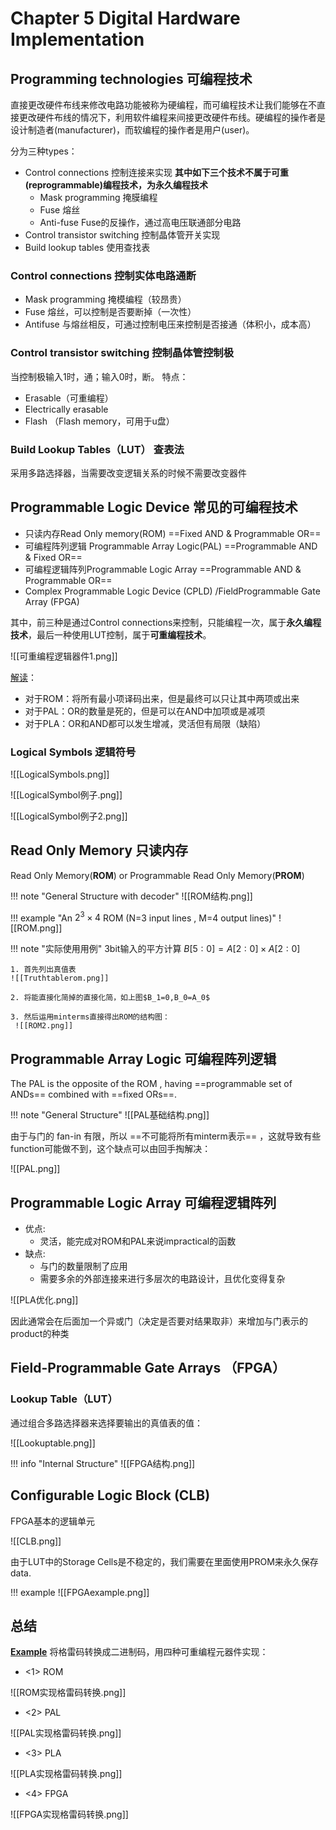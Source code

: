 # Chapter 5 Digital Hardware Implementation

## Programming technologies 可编程技术

直接更改硬件布线来修改电路功能被称为硬编程，而可编程技术让我们能够在不直接更改硬件布线的情况下，利用软件编程来间接更改硬件布线。硬编程的操作者是设计制造者(manufacturer)，而软编程的操作者是用户(user)。

分为三种types：

- Control connections 控制连接来实现 **其中如下三个技术不属于可重(reprogrammable)编程技术，为永久编程技术**
	- Mask programming 掩膜编程
	- Fuse 熔丝
	- Anti-fuse Fuse的反操作，通过高电压联通部分电路
- Control transistor switching 控制晶体管开关实现
- Build lookup tables 使用查找表

### Control connections 控制实体电路通断

- Mask programming 掩模编程（较昂贵）
- Fuse  熔丝，可以控制是否要断掉（一次性）
- Antifuse  与熔丝相反，可通过控制电压来控制是否接通（体积小，成本高）

### Control transistor switching 控制晶体管控制极

当控制极输入1时，通；输入0时，断。
特点：

- Erasable（可重编程）
- Electrically erasable 
- Flash （Flash memory，可用于u盘）

### Build Lookup Tables（LUT） 查表法

采用多路选择器，当需要改变逻辑关系的时候不需要改变器件

## Programmable Logic Device 常见的可编程技术

- 只读内存Read Only memory(ROM) ==Fixed AND & Programmable OR== 
- 可编程阵列逻辑 Programmable Array Logic(PAL) ==Programmable AND & Fixed OR==
- 可编程逻辑阵列Programmable Logic Array ==Programmable AND & Programmable OR==
- Complex Programmable Logic Device (CPLD) /FieldProgrammable Gate Array (FPGA)

其中，前三种是通过Control connections来控制，只能编程一次，属于**永久编程技术**，最后一种使用LUT控制，属于**可重编程技术**。

![[可重编程逻辑器件1.png]]

[解读](#)：

- 对于ROM：将所有最小项译码出来，但是最终可以只让其中两项或出来
- 对于PAL：OR的数量是死的，但是可以在AND中加项或是减项
- 对于PLA：OR和AND都可以发生增减，灵活但有局限（缺陷）

### Logical Symbols 逻辑符号
![[LogicalSymbols.png]]

![[LogicalSymbol例子.png]]

![[LogicalSymbol例子2.png]]

## Read Only Memory 只读内存

Read Only Memory(**ROM**) or Programmable Read Only Memory(**PROM**)

!!! note "General Structure with decoder"
	![[ROM结构.png]]


!!! example  "An $2^3\times 4$ ROM (N=3 input lines , M=4 output lines)" 
	![[ROM.png]]

!!! note "实际使用用例"
	3bit输入的平方计算 $B[5:0]=A[2:0]\times A[2:0]$
	
	1. 首先列出真值表
	![[Truthtablerom.png]]
	
	2. 将能直接化简掉的直接化简，如上图$B_1=0,B_0=A_0$
	
	3. 然后运用minterms直接得出ROM的结构图：
	 ![[ROM2.png]]


## Programmable Array Logic 可编程阵列逻辑

The PAL is the opposite of the ROM , having ==programmable set of ANDs== combined with ==fixed ORs==.

!!! note "General Structure"
	![[PAL基础结构.png]]


由于与门的 fan-in 有限，所以 ==不可能将所有minterm表示== ，这就导致有些function可能做不到，这个缺点可以由回手掏解决：

![[PAL.png]]

## Programmable Logic Array 可编程逻辑阵列

- 优点:
	- 灵活，能完成对ROM和PAL来说impractical的函数
- 缺点:
	- 与门的数量限制了应用
	- 需要多余的外部连接来进行多层次的电路设计，且优化变得复杂


![[PLA优化.png]]

因此通常会在后面加一个异或门（决定是否要对结果取非）来增加与门表示的product的种类

## Field-Programmable Gate Arrays （FPGA）
### Lookup Table（LUT）

通过组合多路选择器来选择要输出的真值表的值：

![[Lookuptable.png]]

!!! info "Internal Structure"
	![[FPGA结构.png]]

## Configurable Logic Block (CLB)

FPGA基本的逻辑单元

![[CLB.png]]

由于LUT中的Storage Cells是不稳定的，我们需要在里面使用PROM来永久保存data.

!!! example
	![[FPGAexample.png]]

## 总结

**[Example](#)** 将格雷码转换成二进制码，用四种可重编程元器件实现：

- <1> ROM

![[ROM实现格雷码转换.png]]

- <2> PAL

![[PAL实现格雷码转换.png]]

- <3> PLA

![[PLA实现格雷码转换.png]]

- <4> FPGA

![[FPGA实现格雷码转换.png]]

